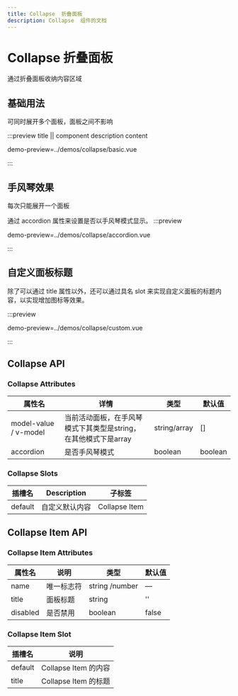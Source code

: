 ```yaml
---
title: Collapse  折叠面板
description: Collapse  组件的文档
---
```


<!--  markdownlint-disable  -->

# Collapse 折叠面板

通过折叠面板收纳内容区域

## 基础用法

可同时展开多个面板，面板之间不影响

:::preview title || component description content

demo-preview=../demos/collapse/basic.vue

:::

## 手风琴效果

每次只能展开一个面板

通过 accordion 属性来设置是否以手风琴模式显示。
:::preview

demo-preview=../demos/collapse/accordion.vue

:::

## 自定义面板标题

除了可以通过 title 属性以外，还可以通过具名 slot 来实现自定义面板的标题内容，以实现增加图标等效果。

:::preview

demo-preview=../demos/collapse/custom.vue

:::

## Collapse API

### Collapse Attributes

| 属性名                | 详情                                                            | 类型         | 默认值  |
| --------------------- | --------------------------------------------------------------- | ------------ | ------- |
| model-value / v-model | 当前活动面板，在手风琴模式下其类型是string，在其他模式下是array | string/array | []      |
| accordion             | 是否手风琴模式                                                  | boolean      | boolean |

### Collapse Slots

| 插槽名  | Description    | 子标签        |
| ------- | -------------- | ------------- |
| default | 自定义默认内容 | Collapse Item |

## Collapse Item API

### Collapse Item Attributes

| 属性名   | 说明       | 类型           | 默认值 |
| -------- | ---------- | -------------- | ------ |
| name     | 唯一标志符 | string /number | —      |
| title    | 面板标题   | string         | ''     |
| disabled | 是否禁用   | boolean        | false  |

### Collapse Item Slot

| 插槽名  | 说明                 |
| ------- | -------------------- |
| default | Collapse Item 的内容 |
| title   | Collapse Item 的标题 |

